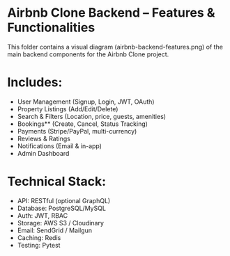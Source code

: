 # Airbnb Clone Backend – Features & Functionalities

This folder contains a visual diagram (airbnb-backend-features.png) of the main backend components for the Airbnb Clone project.

# Includes:

- User Management (Signup, Login, JWT, OAuth)
- Property Listings (Add/Edit/Delete)
- Search & Filters (Location, price, guests, amenities)
- Bookings** (Create, Cancel, Status Tracking)
- Payments (Stripe/PayPal, multi-currency)
- Reviews & Ratings
- Notifications (Email & in-app)
- Admin Dashboard

# Technical Stack:

- API: RESTful (optional GraphQL)
- Database: PostgreSQL/MySQL
- Auth: JWT, RBAC
- Storage: AWS S3 / Cloudinary
- Email: SendGrid / Mailgun
- Caching: Redis
- Testing: Pytest


